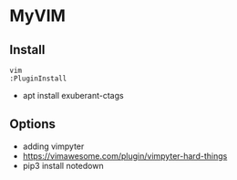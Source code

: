 # MyVIM
## Install
```
vim
:PluginInstall
```
- apt install exuberant-ctags

## Options
- adding vimpyter
- https://vimawesome.com/plugin/vimpyter-hard-things
- pip3 install notedown
